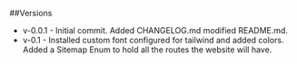 ##Versions
- v-0.0.1 - Initial commit. Added CHANGELOG.md modified README.md.
- v-0.1 - Installed custom font configured for tailwind and added colors. Added a Sitemap Enum to hold all the routes the website will have.
